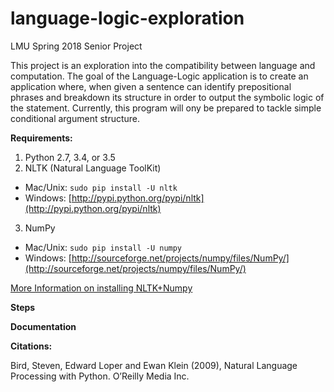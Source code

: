 # language-logic-exploration
LMU Spring 2018 Senior Project

This project is an exploration into the compatibility between language and computation. The goal of the Language-Logic application is to create an application where, when given a sentence can identify prepositional phrases and breakdown its structure in order to output the symbolic logic of the statement. Currently, this program will ony be prepared to tackle simple conditional argument structure.

**Requirements:**
1. Python 2.7, 3.4, or 3.5
2. NLTK (Natural Language ToolKit)
 * Mac/Unix: `sudo pip install -U nltk`
 * Windows: [http://pypi.python.org/pypi/nltk](http://pypi.python.org/pypi/nltk)
3. NumPy
 * Mac/Unix: `sudo pip install -U numpy`
 * Windows: [http://sourceforge.net/projects/numpy/files/NumPy/](http://sourceforge.net/projects/numpy/files/NumPy/)

[More Information on installing NLTK+Numpy](https://www.nltk.org/install.html)
 
**Steps**

**Documentation**

**Citations:**

Bird, Steven, Edward Loper and Ewan Klein (2009), Natural Language Processing with Python. O’Reilly Media Inc.
